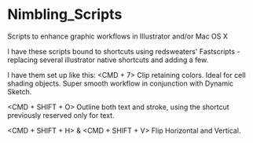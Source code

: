 Nimbling_Scripts
================

Scripts to enhance graphic workflows in Illustrator and/or Mac OS X

I have these scripts bound to shortcuts using redsweaters' Fastscripts - replacing several illustrator native shortcuts and adding a few.

I have them set up like this:
<CMD + 7> Clip retaining colors. Ideal for cell shading objects. Super smooth workflow in conjunction with Dynamic Sketch.

<CMD + SHIFT + O> Outline both text and stroke, using the shortcut previously reserved only for text.

<CMD + SHIFT + H> & <CMD + SHIFT + V> Flip Horizontal and Vertical.
